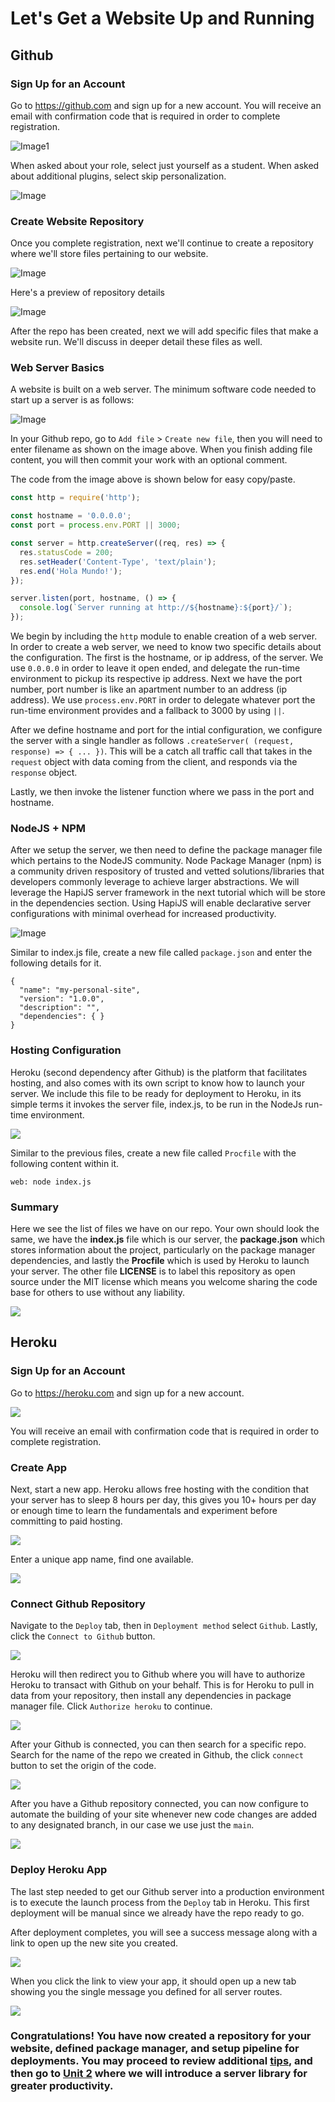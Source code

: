 # Let's Get a Website Up and Running

## Github
### Sign Up for an Account
Go to https://github.com and sign up for a new account. You will receive an email with confirmation code that is required in order to complete registration.

![Image1](https://raw.githubusercontent.com/build-a-website/my-personal-site/main/tutorials/01-Getting-Started/images/00-github-signup.png)

When asked about your role, select just yourself as a student. When asked about additional plugins, select skip personalization.

![Image](https://raw.githubusercontent.com/build-a-website/my-personal-site/main/tutorials/01-Getting-Started/images/01-github-questions.png)

### Create Website Repository
Once you complete registration, next we'll continue to create a repository where we'll store files pertaining to our website.

![Image](https://raw.githubusercontent.com/build-a-website/my-personal-site/main/tutorials/01-Getting-Started/images/02-github-new-repo.png)

Here's a preview of repository details

![Image](https://raw.githubusercontent.com/build-a-website/my-personal-site/main/tutorials/01-Getting-Started/images/03-github-new-repo-preview.png)

After the repo has been created, next we will add specific files that make a website run. We'll discuss in deeper detail these files as well.

### Web Server Basics
A website is built on a web server. The minimum software code needed to start up a server is as follows:

![Image](https://raw.githubusercontent.com/build-a-website/my-personal-site/main/tutorials/01-Getting-Started/images/05-github-index.png)

In your Github repo, go to  `Add file` > `Create new file`, then you will need to enter filename as shown on the image above. When you finish adding file content, you will then commit your work with an optional comment.

The code from the image above is shown below for easy copy/paste. 

```javascript
const http = require('http');

const hostname = '0.0.0.0';
const port = process.env.PORT || 3000;

const server = http.createServer((req, res) => {
  res.statusCode = 200;
  res.setHeader('Content-Type', 'text/plain');
  res.end('Hola Mundo!');
});

server.listen(port, hostname, () => {
  console.log(`Server running at http://${hostname}:${port}/`);
});
```

We begin by including the `http` module to enable creation of a web server. In order to create a web server, we need to know two specific details about the configuration. The first is the hostname, or ip address, of the server. We use `0.0.0.0` in order to leave it open ended, and delegate the run-time environment to pickup its respective ip address. Next we have the port number, port number is like an apartment number to an address (ip address). We use `process.env.PORT` in order to delegate whatever port the run-time environment provides and a fallback to 3000 by using `||`.

After we define hostname and port for the intial configuration, we configure the server with a single handler as follows `.createServer( (request, response) => { ... })`. This will be a catch all traffic call that takes in the `request` object with data coming from the client, and responds via the `response` object.

Lastly, we then invoke the listener function where we pass in the port and hostname.

### NodeJS + NPM
After we setup the server, we then need to define the package manager file which pertains to the NodeJS community. Node Package Manager (npm) is a community driven respository of trusted and vetted solutions/libraries that developers commonly leverage to achieve larger abstractions. We will leverage the HapiJS server framework in the next tutorial which will be store in the dependencies section. Using HapiJS will enable declarative server configurations with minimal overhead for increased productivity.

![Image](https://raw.githubusercontent.com/build-a-website/my-personal-site/main/tutorials/01-Getting-Started/images/05-github-package.png)

Similar to index.js file, create a new file called `package.json` and enter the following details for it.

```
{
  "name": "my-personal-site",
  "version": "1.0.0",
  "description": "",
  "dependencies": { }
}
```

### Hosting Configuration
Heroku (second dependency after Github) is the platform that facilitates hosting, and also comes with its own script to know how to launch your server. We include this file to be ready for deployment to Heroku, in its simple terms it invokes the server file, index.js, to be run in the NodeJs run-time environment.

<img src="https://raw.githubusercontent.com/build-a-website/my-personal-site/main/tutorials/01-Getting-Started/images/05-github-procfile.png" />

Similar to the previous files, create a new file called `Procfile` with the following content within it.

```
web: node index.js

```

### Summary
Here we see the list of files we have on our repo. Your own should look the same, we have the **index.js** file which is our server, the **package.json** which stores information about the project, particularly on the package manager dependencies, and lastly the **Procfile** which is used by Heroku to launch your server. The other file **LICENSE** is to label this repository as open source under the MIT license which means you welcome sharing the code base for others to use without any liability.

<img src="https://raw.githubusercontent.com/build-a-website/my-personal-site/main/tutorials/01-Getting-Started/images/05-github-repo-files.png" />


## Heroku
### Sign Up for an Account
Go to https://heroku.com and sign up for a new account. 

<img src="https://raw.githubusercontent.com/build-a-website/my-personal-site/main/tutorials/01-Getting-Started/images/06-heroku-signup.png" />

You will receive an email with confirmation code that is required in order to complete registration.

### Create App
Next, start a new app. Heroku allows free hosting with the condition that your server has to sleep 8 hours per day, this gives you 10+ hours per day or enough time to learn the fundamentals and experiment before committing to paid hosting.

<img src="https://raw.githubusercontent.com/build-a-website/my-personal-site/main/tutorials/01-Getting-Started/images/07-heroku-new-app.png" />

Enter a unique app name, find one available.

<img src="https://raw.githubusercontent.com/build-a-website/my-personal-site/main/tutorials/01-Getting-Started/images/08-heroku-new-app-preview.png" />

### Connect Github Repository 
Navigate to the `Deploy` tab, then in `Deployment method` select `Github`. Lastly, click the `Connect to Github` button.

<img src="https://raw.githubusercontent.com/build-a-website/my-personal-site/main/tutorials/01-Getting-Started/images/09-heroku-deployment-github.png" />

Heroku will then redirect you to Github where you will have to authorize Heroku to transact with Github on your behalf. This is for Heroku to pull in data from your repository, then install any dependencies in package manager file. Click `Authorize heroku` to continue.

<img src="https://raw.githubusercontent.com/build-a-website/my-personal-site/main/tutorials/01-Getting-Started/images/10-authorize-heroku-to-your-github.png" />

After your Github is connected, you can then search for a specific repo. Search for the name of the repo we created in Github, the click `connect` button to set the origin of the code.

<img src="https://raw.githubusercontent.com/build-a-website/my-personal-site/main/tutorials/01-Getting-Started/images/11-search-your-repo-in-github-and-connect.png" />

After you have a Github repository connected, you can now configure to automate the building of your site whenever new code changes are added to any designated branch, in our case we use just the `main`.

<img src="https://raw.githubusercontent.com/build-a-website/my-personal-site/main/tutorials/01-Getting-Started/images/12-auto-manual-deploy.png" />

### Deploy Heroku App
The last step needed to get our Github server into a production environment is to execute the launch process from the `Deploy` tab in Heroku. This first deployment will be manual since we already have the repo ready to go.

After deployment completes, you will see a success message along with a link to open up the new site you created.

<img src="https://raw.githubusercontent.com/build-a-website/my-personal-site/main/tutorials/01-Getting-Started/images/13-deploy-successful.png" />

When you click the link to view your app, it should open up a new tab showing you the single message you defined for all server routes.

<img src="https://raw.githubusercontent.com/build-a-website/my-personal-site/main/tutorials/01-Getting-Started/images/14-heroku-app-preview.png" />

### Congratulations! You have now created a repository for your website, defined package manager, and setup pipeline for deployments. You may proceed to review additional [tips](https://github.com/build-a-website/my-personal-site/blob/main/tutorials/01-Getting-Started/tips.md), and then go to [Unit 2](https://github.com/build-a-website/my-personal-site/blob/main/tutorials/02-Hapi-Server/README.md) where we will introduce a server library for greater productivity.
